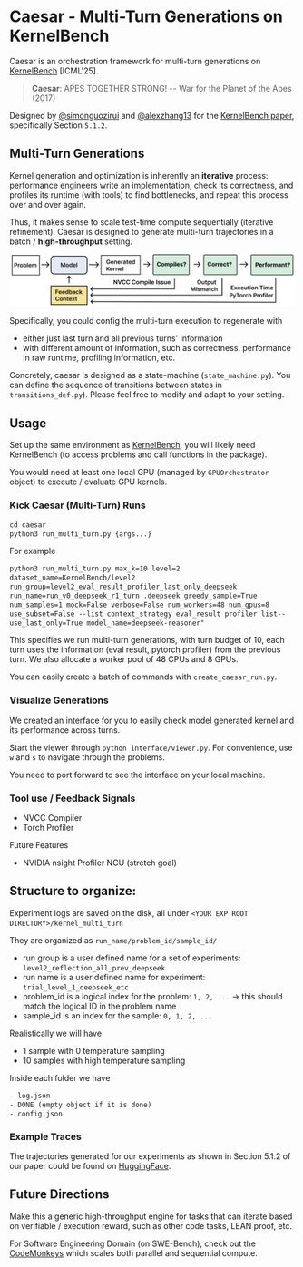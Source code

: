 # Caesar - Multi-Turn Generations on KernelBench

Caesar is an orchestration framework for multi-turn generations on [KernelBench](https://github.com/ScalingIntelligence/KernelBench) [ICML'25].

> **Caesar**: APES TOGETHER STRONG!
> -- War for the Planet of the Apes (2017)

Designed by [@simonguozirui](https://github.com/simonguozirui) and [@alexzhang13](https://github.com/alexzhang13) for the [KernelBench paper](https://arxiv.org/abs/2502.10517), specifically Section `5.1.2`.

## Multi-Turn Generations
Kernel generation and optimization is inherently an **iterative** process: performance engineers write an implementation, check its correctness, and profiles its runtime (with tools) to find bottlenecks, and repeat this process over and over again.

Thus, it makes sense to scale test-time compute sequentially (iterative refinement). Caesar is designed to generate multi-turn trajectories in a batch / **high-throughput** setting.


![Multi-Turn / Iterative Refinement for Generating Kernels](assets/multi-turn-workflow.png)

Specifically, you could config the multi-turn execution to regenerate with 
- either just last turn and all previous turns' information
- with different amount of information, such as correctness, performance in raw runtime, profiling information, etc.

Concretely, caesar is designed as a state-machine (`state_machine.py`). You can define the sequence of transitions between states in `transitions_def.py`). Please feel free to modify and adapt to your setting.


## Usage 
Set up the same environment as [KernelBench](https://github.com/ScalingIntelligence/KernelBench), you will likely need KernelBench (to access problems and call functions in the package).

You would need at least one local GPU (managed by `GPUOrchestrator` object) to execute / evaluate GPU kernels. 

### Kick Caesar (Multi-Turn) Runs
```
cd caesar
python3 run_multi_turn.py {args...}
```

For example
```
python3 run_multi_turn.py max_k=10 level=2 dataset_name=KernelBench/level2 run_group=level2_eval_result_profiler_last_only_deepseek run_name=run_v0_deepseek_r1_turn .deepseek greedy_sample=True num_samples=1 mock=False verbose=False num_workers=48 num_gpus=8 use_subset=False --list context_strategy eval_result profiler list-- use_last_only=True model_name=deepseek-reasoner"
```
This specifies we run multi-turn generations, with turn budget of 10, each turn uses the information (eval result, pytorch profiler) from the previous turn. We also allocate a worker pool of 48 CPUs and 8 GPUs.

You can easily create a batch of commands with `create_caesar_run.py`. 

### Visualize Generations
We created an interface for you to easily check model generated kernel and its performance across turns.

Start the viewer through `python interface/viewer.py`.
For convenience, use `w` and `s` to navigate through the problems.

You need to port forward to see the interface on your local machine.


### Tool use / Feedback Signals
* NVCC Compiler
* Torch Profiler

Future Features
* NVIDIA nsight Profiler NCU (stretch goal)



## Structure to organize:
Experiment logs are saved on the disk, all under `<YOUR EXP ROOT DIRECTORY>/kernel_multi_turn`

They are organized as `run_name/problem_id/sample_id/`
* run group is a user defined name for a set of experiments: `level2_reflection_all_prev_deepseek`
* run name is a user defined name for experiment: `trial_level_1_deepseek_etc`
* problem_id is a logical index for the problem: `1, 2, ...`
    -> this should match the logical ID in the problem name
* sample_id is an index for the sample:  `0, 1, 2, ...`

Realistically we will have 
* 1 sample with 0 temperature sampling
* 10 samples with high temperature sampling

Inside each folder we have
```
- log.json
- DONE (empty object if it is done)
- config.json
```

### Example Traces
The trajectories generated for our experiments as shown in Section 5.1.2 of our paper could be found on [HuggingFace](https://huggingface.co/datasets/ScalingIntelligence/kernelbench-samples/tree/main/iterative_refinement).

## Future Directions
Make this a generic high-throughput engine for tasks that can iterate based on verifiable / execution reward, such as other code tasks, LEAN proof, etc.

For Software Engineering Domain (on SWE-Bench), check out the [CodeMonkeys](https://github.com/ScalingIntelligence/codemonkeys) which scales both parallel and sequential compute.
